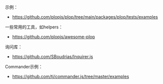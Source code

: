 示例：
- https://github.com/plopjs/plop/tree/main/packages/plop/tests/examples

一些常用的工具，如helpers：
- https://github.com/plopjs/awesome-plop

询问库：
- https://github.com/SBoudrias/Inquirer.js

Commander示例：
- https://github.com/tj/commander.js/tree/master/examples
